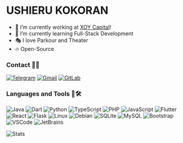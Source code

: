 # USHIERU KOKORAN

- 🔭 I’m currently working at [XOY Capital](https://www.xoycapital.com/)!
- 🧠 I’m currently learning Full-Stack Development
- 🎭 I love Parkour and Theater
- 🔥 Open-Source 

### Contact 🤝💬
[![Telegram](https://img.shields.io/badge/-Telegram-blue?style=flat&logo=Telegram&logoColor=white&link=https://t.me/ushieru)](https://t.me/ushieru) [![Gmail](https://img.shields.io/badge/-Gmail-red?style=flat&logo=Gmail&logoColor=white&link=mailto:uzielcocolan@gmail.com)](mailto:uzielcocolan@gmail.com) [![GitLab](https://img.shields.io/badge/-Gitlab-orange?style=flat&logo=Gitlab&logoColor=white&link=https://gitlab.com/ushierukokoran)](https://gitlab.com/ushierukokoran)

### Languages and Tools 🔡🛠️
![Java](https://img.shields.io/badge/-Java%208-007396?style=flat&logo=Java&logoColor=white) ![Dart](https://img.shields.io/badge/-Dart-0175c2?style=flat&logo=Dart&logoColor=white)  ![Python](https://img.shields.io/badge/-Python%203-3776AB?style=flat&logo=Python&logoColor=white) ![TypeScript](https://img.shields.io/badge/-TypeScript-007acc?style=flat&logo=TypeScript&logoColor=white) ![PHP](https://img.shields.io/badge/-PHP-777bb4?style=flat&logo=PHP&logoColor=white) ![JavaScript](https://img.shields.io/badge/-JavaScript-e3cc14?style=flat&logo=JavaScript&logoColor=white) ![Flutter](https://img.shields.io/badge/-Flutter-075b9a?style=flat&logo=Flutter&logoColor=white)  ![React](https://img.shields.io/badge/-React-61DAFB?style=flat&logo=React&logoColor=white)  ![Flask](https://img.shields.io/badge/-Flask-000000?style=flat&logo=Flask&logoColor=white)  ![Linux](https://img.shields.io/badge/-Linux-FCC624?style=flat&logo=Linux&logoColor=white)  ![Debian](https://img.shields.io/badge/-Debian-A81D33?style=flat&logo=Debian&logoColor=white)  ![SQLite](https://img.shields.io/badge/-SQLite-003B57?style=flat&logo=SQLite&logoColor=white)  ![MySQL](https://img.shields.io/badge/-MySQL-4479A1?style=flat&logo=MySQL&logoColor=white)  ![Bootstrap](https://img.shields.io/badge/-Bootstrap-563D7C?style=flat&logo=Bootstrap&logoColor=white)  ![VSCode](https://img.shields.io/badge/-VSCode-007ACC?style=flat&logo=visual-studio-code&logoColor=white)  ![JetBrains](https://img.shields.io/badge/-JetBrains-000000?style=flat&logo=JetBrains&logoColor=white)

![Stats](https://github-readme-stats.vercel.app/api?username=ushieru&show_icons=true&bg_color=fafafa&title_color=075b9a)

